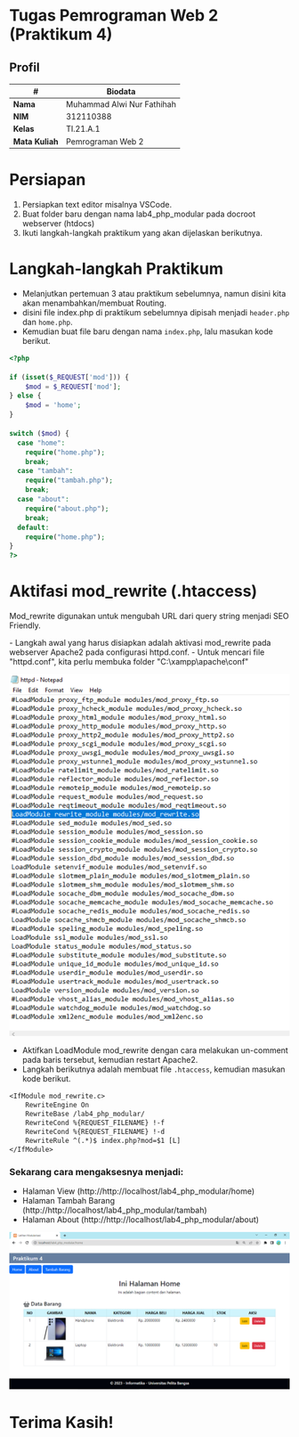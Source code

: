# Tugas Pemrograman Web 2 (Praktikum 4)
## Profil
| #               | Biodata                      |
| --------------- | ---------------------------- |
| **Nama**        | Muhammad Alwi Nur Fathihah   |
| **NIM**         | 312110388                    |
| **Kelas**       | TI.21.A.1                    |
| **Mata Kuliah** | Pemrograman Web 2            |

# Persiapan
1. Persiapkan text editor misalnya VSCode.
2. Buat folder baru dengan nama lab4_php_modular pada docroot webserver (htdocs)
3. Ikuti langkah-langkah praktikum yang akan dijelaskan berikutnya.

# Langkah-langkah Praktikum 
- Melanjutkan pertemuan 3 atau praktikum sebelumnya, namun disini kita akan menambahkan/membuat Routing.
- disini file index.php di praktikum sebelumnya dipisah menjadi `header.php` dan `home.php`.
- Kemudian buat file baru dengan nama `index.php`, lalu masukan kode berikut.

```php
<?php

if (isset($_REQUEST['mod'])) {
    $mod = $_REQUEST['mod'];
} else {
    $mod = 'home';
}

switch ($mod) {
  case "home":
    require("home.php");
    break;
  case "tambah":
    require("tambah.php");
    break;
  case "about":
    require("about.php");
    break;
  default:
    require("home.php");
}
?>

```

# Aktifasi mod_rewrite (.htaccess)
<p>Mod_rewrite digunakan untuk mengubah URL dari query string menjadi SEO Friendly.</p>
- Langkah awal yang harus disiapkan adalah aktivasi mod_rewrite pada webserver Apache2 pada configurasi httpd.conf.
- Untuk mencari file "httpd.conf", kita perlu membuka folder "C:\xampp\apache\conf"

![.htaccess](img/htaccess.png)

- Aktifkan LoadModule mod_rewrite dengan cara melakukan un-comment pada baris tersebut, kemudian restart Apache2.
- Langkah berikutnya adalah membuat file `.htaccess`, kemudian masukan kode berikut.

```.htaccess
<IfModule mod_rewrite.c>
    RewriteEngine On
    RewriteBase /lab4_php_modular/
    RewriteCond %{REQUEST_FILENAME} !-f
    RewriteCond %{REQUEST_FILENAME} !-d
    RewriteRule ^(.*)$ index.php?mod=$1 [L]
</IfModule>
```

### Sekarang cara mengaksesnya menjadi:
- Halaman View (http://http://localhost/lab4_php_modular/home)
- Halaman Tambah Barang (http://http://localhost/lab4_php_modular/tambah)
- Halaman About (http://http://localhost/lab4_php_modular/about)

![Tampilan](img/view.png)

# Terima Kasih!